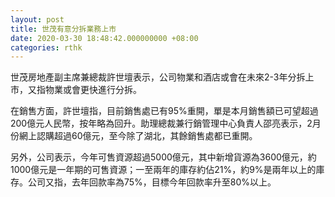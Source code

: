 ```yaml
---
layout: post
title: 世茂有意分拆業務上市
date: 2020-03-30 18:48:42.000000000 +08:00
categories: rthk
---
```


世茂房地產副主席兼總裁許世壇表示，公司物業和酒店或會在未來2-3年分拆上市，又指物業或會更快進行分拆。

在銷售方面，許世壇指，目前銷售處已有95%重開，單是本月銷售額已可望超過200億元人民幣，按年略為回升。助理總裁兼行銷管理中心負責人邵亮表示，2月份網上認購超過60億元，至今除了湖北，其餘銷售處都已重開。

另外，公司表示，今年可售資源超過5000億元，其中新增貨源為3600億元，約1000億元是一年期的可售資源；一至兩年的庫存約佔21%，約9%是兩年以上的庫存。公司又指，去年回款率為75%，目標今年回款率升至80%以上。
